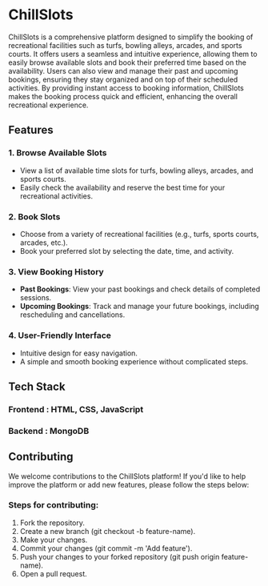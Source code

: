 # ChillSlots

ChillSlots is a comprehensive platform designed to simplify the booking of recreational facilities such as turfs, bowling alleys, arcades, and sports courts. It offers users a seamless and intuitive experience, allowing them to easily browse available slots and book their preferred time based on the availability. Users can also view and manage their past and upcoming bookings, ensuring they stay organized and on top of their scheduled activities. By providing instant access to booking information, ChillSlots makes the booking process quick and efficient, enhancing the overall recreational experience.

## Features

### 1. **Browse Available Slots**  
- View a list of available time slots for turfs, bowling alleys, arcades, and sports courts.  
- Easily check the availability and reserve the best time for your recreational activities.

### 2. **Book Slots**  
- Choose from a variety of recreational facilities (e.g., turfs, sports courts, arcades, etc.).  
- Book your preferred slot by selecting the date, time, and activity.

### 3. **View Booking History**  
- **Past Bookings**: View your past bookings and check details of completed sessions.  
- **Upcoming Bookings**: Track and manage your future bookings, including rescheduling and cancellations.

### 4. **User-Friendly Interface**  
- Intuitive design for easy navigation.  
- A simple and smooth booking experience without complicated steps.

## Tech Stack

### **Frontend**  : **HTML**, **CSS**, **JavaScript**

### **Backend**  : **MongoDB**

## Contributing

We welcome contributions to the ChillSlots platform! If you'd like to help improve the platform or add new features, please follow the steps below:

### Steps for contributing:
1. Fork the repository.
2. Create a new branch (git checkout -b feature-name).
3. Make your changes.
4. Commit your changes (git commit -m 'Add feature').
5. Push your changes to your forked repository (git push origin feature-name).
6. Open a pull request.
